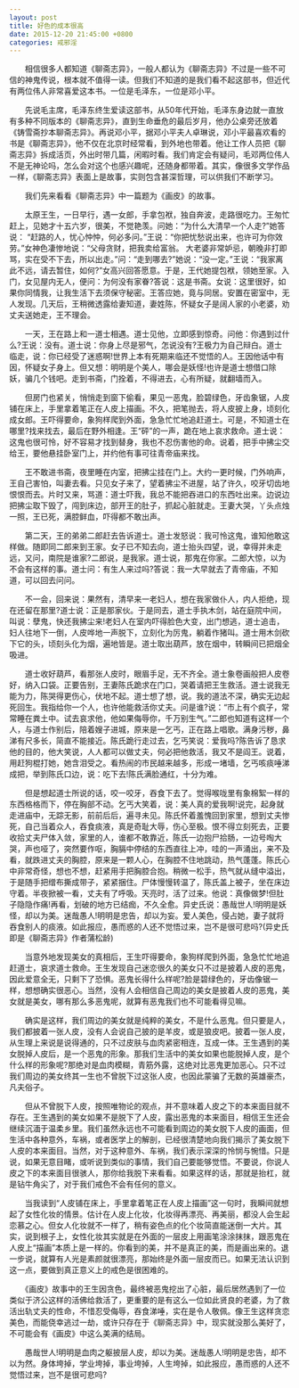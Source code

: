 ```yaml
---
layout: post
title: 好色的成本很高
date: 2015-12-20 21:45:00 +0800
categories: 戒邪淫
---
```


　　相信很多人都知道《聊斋志异》，一般人都认为《聊斋志异》不过是一些不可信的神鬼传说，根本就不值得一读。但我们不知道的是我们看不起这部书，但近代有两位伟人非常喜爱这本书。一位是毛泽东，一位是邓小平。
　　先说毛主席，毛泽东终生爱读这部书，从50年代开始，毛泽东身边就一直放有多种不同版本的《聊斋志异》，直到生命垂危的最后岁月，他办公桌旁还放着《铸雪斋抄本聊斋志异》。再说邓小平，据邓小平夫人卓琳说，邓小平最喜欢看的书是《聊斋志异》，他不仅在北京时经常看，到外地也带着。他让工作人员把《聊斋志异》拆成活页，外出时带几篇，闲暇时看。我们肯定会有疑问，毛邓两位伟人不是无神论吗，怎么会对这个也感兴趣呢，还随身都带着。其实，像很多文学作品一样，《聊斋志异》表面上是故事，实则包含甚深哲理，可以供我们不断学习。
　　我们先来看看《聊斋志异》中一篇题为《画皮》的故事。
　　太原王生，一日早行，遇一女郎，手拿包袱，独自奔波，走路很吃力。王匆忙赶上，见她才十五六岁，很美，不觉艳羡。问她：“为什么大清早一个人走?”她答说： “赶路的人，忧心忡忡，何必多问。”王说：“你把忧愁说出来，也许可为你效劳。”女神色凄惨地说：“父母贪财，把我卖给富翁。 大老婆非常妒忌，朝晚非打即骂，实在受不下去，所以出走。”问：“走到哪去?”她说：“没一定。”王说：“我家离此不远，请去暂住，如何?”女高兴回答愿意。于是，王代她提包袱，领她至家。入门，女见屋内无人，便问：为何没有家眷?答说：这是书斋。女说：这里很好，如果你同情我，让我生活下去须保守秘密。王答应她，竟与同居。安置在密室中，无人发现。几天后，王稍微透露给妻知道，妻姓陈，怀疑女子是阔人家的小老婆，劝丈夫送她走，王不理会。
　　一天，王在路上和一道士相遇。道士见他，立即感到惊奇。问他：你遇到过什么?王说：没有。道士说：你身上尽是邪气，怎说没有?王极力为自己辩白。道士临走，说：你已经受了迷惑啊!世界上本有死期来临还不觉悟的人。王因他话中有因，怀疑女子身上。但又想：明明是个美人，哪会是妖怪!也许是道士想借口除妖，骗几个钱吧。走到书斋，门拴着，不得进去，心有所疑，就翻墙而入。
　　但房门也紧关，悄悄走到窗下偷看，果见一恶鬼，脸碧绿色，牙齿象锯，人皮铺在床上，手里拿着笔正在人皮上描画。不久，把笔抛去，将人皮披上身，顷刻化成女郎。王吓得要命，象狗样爬到外面，急急忙忙地追赶道士。可是，不知道士在哪里?找来找去，最后在野外相逢。王“砰”的一声，跪在地上哀求救命。道士说：这鬼也很可怜，好不容易才找到替身，我也不忍伤害他的命。说着，把手中拂尘交给王，要他悬挂卧室门上，并约他有事可往青帝庙来找。
　　王不敢进书斋，夜里睡在内室，把拂尘挂在门上。大约一更时候，门外响声，王自己害怕，叫妻去看。只见女子来了，望着拂尘不进屋，站了许久，咬牙切齿地恨恨而去。片时又来，骂道：道士吓我，我总不能把吞进口的东西吐出来。边说边把拂尘取下毁了，闯到床边，部开王的肚子，抓起心脏就走。王妻大哭，丫头点烛一照，王已死，满腔鲜血，吓得都不敢出声。
　　第二天，王的弟弟二郎赶去告诉道士。道士发怒说：我可怜这鬼，谁知他敢这样做。随即同二郎来到王家。女子已不知去向，道士抬头四望，说，幸得并未走远，又问，南院是谁家?二郎说，是我家。道士说，那鬼在你家。二郎大惊，以为不会有这样的事。道士问：有生人来过吗?答说：我一大早就去了青帝庙，不知道，可以回去问问。
　　不一会，回来说：果然有，清早来一老妇人，想在我家做仆人，内人拒绝，现在还留在那里?道士说：正是那家伙。于是同去，道士手执木剑，站在庭院中间，叫说：孽鬼，快还我拂尘来!老妇人在室内吓得脸色大变，出门想逃，道士追击，妇人往地下一倒，人皮哗地一声脱下，立刻化为厉鬼，躺着作猪叫。道士用木剑砍下它的头，顷刻头化为烟，遍地皆是。道士取出葫芦，放在烟中，转瞬间已把烟全吸进。
　　道士收好葫芦，看那张人皮时，眼眉手足，无不齐全。道士象卷画般把人皮卷好，纳入口袋。正要告别，王妻陈氏跪求在门口，哭着请把王生救活。道士说我无能为力，陈哭得更伤心，伏地不起。道士想了想，说。我的道法不深，确实无边起死回生。我指给你一个人，也许他能救活你丈夫。问是谁?说：“市上有个疯子，常常睡在粪土中。试去哀求他，他如果侮辱你，千万别生气。”二郎也知道有这样一个人，与道士作别后，陪着嫂子进城，原来是一乞丐，正在路上唱歌。满身污秽，鼻涕有尺多长，简直不能接近。陈氏跪行走过去，乞丐笑说：爱我吗?陈告诉了恳求他的目的，他大笑说，人人都可以做丈夫，何必把他救活，我又不是阎王。说着，用赶狗棍打她，她含泪受之。看热闹的市民越来越多，形成一堵墙，乞丐咳痰唾涕成把，举到陈氏口边，说：吃下去!陈氏满脸通红，十分为难。
　　但是想起道士所说的话，咬一咬牙，吞食下去了。觉得喉咙里有象棉絮一样的东西格格而下，停在胸部不动。乞丐大笑着，说：美人真的爱我啊!说完，起身就走进庙中，无踪无影，前前后后，遍寻未见。陈氏怀着羞愧回到家里，想到丈夫惨死，自己当着众人，吞食痰液，真是奇耻大辱，伤心至极。恨不得立刻死去，正要收拾丈夫尸体入敛，家里的人，谁都不敢靠近，陈氏一边抱尸拾肠，一边号啕大哭，声也哑了，突然要作呕，胸膈中停结的东西直往上冲，哇的一声涌出，来不及看，就跌进丈夫的胸腔，原来是一颗人心，在胸腔不住地跳动，热气蓬蓬。陈氏心中非常奇怪，想也不想，赶紧用手把胸腔合抱。稍微一松手，热气就从缝中溢出，于是随手把缯布撕成带子，紧紧捆住。尸体慢慢转温了，陈氏盖上被子，坐在床边守着。半夜掀被一看，丈夫有了呼吸。天亮时，活了过来。他说：真像做梦!但肚子隐隐作痛!再看，划破的地方已结痂，不久全愈。异史氏说：愚哉世人!明明是妖怪，却以为美。迷哉愚人!明明是忠告，却以为妄。爱人美色，侵占她，妻子就将吞食别人的痰液。如此报应，愚而惑的人还不觉悟过来，岂不是很可悲吗?(异史氏即是《聊斋志异》作者蒲松龄)
　　当意外地发现美女的真相后，王生吓得要命，象狗样爬到外面，急急忙忙地追赶道士，哀求道士救命。王生发现自己迷恋很久的美女只不过是披着人皮的恶鬼，因此爱意全无，只剩下了恐惧。恶鬼长得什么样呢?脸是碧绿色的，牙齿像锯一样，想想确实很恶心。当然，没有人会相信自己周边的美女是披着人皮的恶鬼，美女就是美女，哪有那么多恶鬼呢，就算有恶鬼我们也不可能看得见嘛。
　　确实是这样，我们周边的美女就是纯粹的美女，不是什么恶鬼。但只要是人，我们都披着一张人皮，没有人会说自己披的是羊皮，或是狼皮吧。披着一张人皮，从生理上来说是说得通的，只不过皮肤与血肉紧密相连，互成一体。王生遇到的美女脱掉人皮后，是一个恶鬼的形象。那我们生活中的美女如果也能脱掉人皮，是个什么样的形象呢?那绝对是血肉模糊，青筋外露，这绝对比恶鬼更加恶心。只不过我们周边的美女终其一生也不曾脱下过这张人皮，也因此蒙骗了无数的英雄豪杰，凡夫俗子。
　　但从不曾脱下人皮，按照唯物论的观点，并不意味着人皮之下的本来面目就不存在。王生遇到的美女如果不是脱下了人皮，露出恶鬼的本来面目，相信王生还会继续沉湎于温柔乡里。我们虽然永远也不可能看到周边的美女脱下人皮的画面，但生活中各种意外，车祸，或者医学上的解剖，已经很清楚地向我们揭示了美女脱下人皮的本来面目。当然，对于这种意外、车祸，我们表示深深的怜悯与惋惜。只是说，如果无意目睹，或听说到类似的事情，我们自己要能够觉悟。不要说，你说人皮之下的本来面目很骇人，那你给我脱下来看看。如果这样的话，那就是抬杠，就是钻牛角尖了，对于我们戒色不会有任何的意义。
　　当我读到“人皮铺在床上，手里拿着笔正在人皮上描画”这一句时，我瞬间就想起了女性化妆的情景。估计在人皮上化妆，化妆得再漂亮、再美丽，都没人会生起恋慕之心。但女人化妆就不一样了，稍有姿色点的化个妆简直能迷倒一大片。其实，说到根子上，女性化妆其实就是在外面的一层皮上用画笔涂涂抹抹，跟恶鬼在人皮上“描画”本质上是一样的。你看到的美，并不是真正的美，而是画出来的。退一步说，就算有人光是素颜就很漂亮，那始终是外面一层皮而已。如果无法认识到这一点，要做到真正意义上的戒色是很困难的。
　　《画皮》故事中的王生因贪色，最终被恶鬼挖出了心脏，最后居然遇到了一位类似于济公这样的活佛给救活了，更重要的是有这么一位如此贤良的老婆，为了救活出轨丈夫的性命，不惜忍受侮辱，吞食涕唾，实在是令人敬佩。像王生这样贪恋美色，而能侥幸逃过一劫，或许只存在于《聊斋志异》中，现实就没那么美好了，不可能会有《画皮》中这么美满的结局。
　　愚哉世人!明明是血肉之躯披层人皮，却以为美。迷哉愚人!明明是忠告，却不以为然。身体垮掉，学业垮掉，事业垮掉，人生垮掉，如此报应，愚而惑的人还不觉悟过来，岂不是很可悲吗?